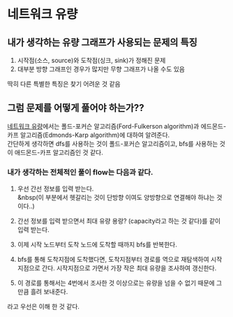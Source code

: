 # 네트워크 유량  

## 내가 생각하는 유량 그래프가 사용되는 문제의 특징  
1. 시작점(소스, source)와 도착점(싱크, sink)가 정해진 문제  
2. 대부분 방향 그래프인 경우가 많지만 무향 그래프가 나올 수도 있음  

딱히 다른 특별한 특징은 찾기 어려운 것 같음  

## 그럼 문제를 어떻게 풀어야 하는가??  

[네트워크 유량](https://m.blog.naver.com/kks227/220804885235)에서는 폴드-포커슨 알고리즘(Ford-Fulkerson algorithm)과 에드몬드-카프 알고리즘(Edmonds-Karp algorithm)에 대하여 알려준다.  
간단하게 생각하면 dfs를 사용하는 것이 폴드-포커슨 알고리즘이고, bfs를 사용하는 것이 애드몬드-카프 알고리즘인 것 같다.  

### 내가 생각하는 전체적인 풀이 flow는 다음과 같다.  
1. 우선 간선 정보를 입력 받는다.  
&nbsp(이 부분에서 헷갈리는 것이 단방향 이여도 양방향으로 연결해야 하냐는 것이다..)  

2. 간선 정보를 입력 받으면서 최대 유량 용랑? (capacity라고 하는 것 같다)를 같이 입력 받는다.  

3. 이제 시작 노드부터 도착 노드에 도착할 때까지 bfs를 반복한다.  

4. bfs를 통해 도착지점에 도착했다면, 도착지점부터 경로를 역으로 재탐색하여 시작지점으로 간다. 시작지점으로 가면서 가장 작은 최대 유량을 조사하여 갱신한다.  

5. 이 경로를 통해서는 4번에서 조사한 것 이상으로는 유량을 넘을 수 없기 때문에 그 만큼 흘려 보내준다.  

라고 우선은 이해 한 것 같다.  
